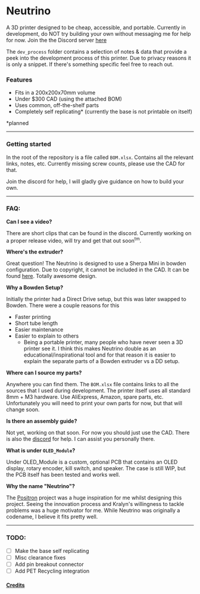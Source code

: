 # Neutrino

A 3D printer designed to be cheap, accessible, and portable. Currently in development, do NOT try building your own without messaging me for help for now. Join the the Discord server [here](https://discord.gg/VZFWGp7FHZ)

The `dev_process` folder contains a selection of notes & data that provide a peek into the development process of this printer. Due to privacy reasons it is only a snippet. If there's something specific feel free to reach out. 

### Features
- Fits in a 200x200x70mm volume
- Under $300 CAD (using the attached BOM)
- Uses common, off-the-shelf parts
- Completely self replicating* (currently the base is not printable on itself)

*planned

---
### Getting started

In the root of the repository is a file called `BOM.xlsx`. Contains all the relevant links, notes, etc. Currently missing screw counts, please use the CAD for that.

Join the discord for help, I will gladly give guidance on how to build your own.


---
### FAQ:

**Can I see a video?**

There are short clips that can be found in the discord. Currently working on a proper release video, will try and get that out soon<sup>tm</sup>.

**Where's the extruder?**

Great question! The Neutrino is designed to use a Sherpa Mini in bowden configuration. Due to copyright, it cannot be included in the CAD. It can be found [here](https://github.com/Annex-Engineering/Sherpa_Mini-Extruder). Totally awesome design.

**Why a Bowden Setup?**

Initially the printer had a Direct Drive setup, but this was later swapped to Bowden. There were a couple reasons for this
- Faster printing
- Short tube length
- Easier maintenance
- Easier to explain to others
    - Being a portable printer, many people who have never seen a 3D printer see it. I think this makes Neutrino double as an educational/inspirational tool and for that reason it is easier to explain the separate parts of a Bowden extruder vs a DD setup. 

**Where can I source my parts?**

Anywhere you can find them. The `BOM.xlsx` file contains links to all the sources that I used during development. The printer itself uses all standard 8mm + M3 hardware. Use AliExpress, Amazon, spare parts, etc. Unfortunately you will need to print your own parts for now, but that will change soon.

**Is there an assembly guide?**

Not yet, working on that soon. For now you should just use the CAD. There is also the [discord](https://discord.gg/VZFWGp7FHZ) for help. I can assist you personally there.

**What is under `OLED_Module`?**

Under OLED_Module is a custom, optional PCB that contains an OLED display, rotary encoder, kill switch, and speaker. The case is still WIP, but the PCB itself has been tested and works well.

**Why the name "Neutrino"?**

The [Positron](https://github.com/KRALYN/PositronV3) project was a huge inspiration for me whilst designing this project. Seeing the innovation process and Kralyn's willingness to tackle problems was a huge motivator for me. While Neutrino was originally a codename, I believe it fits pretty well. 

---

### TODO:

- [ ] Make the base self replicating
- [ ] Misc clearance fixes
- [ ] Add pin breakout connector
- [ ] Add PET Recycling integration

#### [Credits](/CREDITS.md)